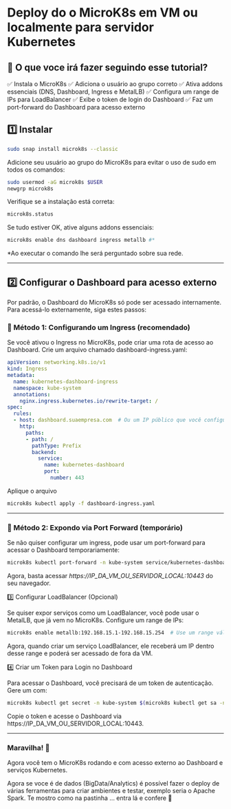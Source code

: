 # Deploy do o MicroK8s em VM ou localmente para servidor Kubernetes

## 🤩 O que voce irá fazer seguindo esse tutorial?

✅ Instala o MicroK8s
✅ Adiciona o usuário ao grupo correto
✅ Ativa addons essenciais (DNS, Dashboard, Ingress e MetalLB)
✅ Configura um range de IPs para LoadBalancer
✅ Exibe o token de login do Dashboard
✅ Faz um port-forward do Dashboard para acesso externo

## 1️⃣ Instalar
```bash
sudo snap install microk8s --classic
```

Adicione seu usuário ao grupo do MicroK8s para evitar o uso de sudo em todos os comandos:

```bash
sudo usermod -aG microk8s $USER
newgrp microk8s
```

Verifique se a instalação está correta:

```bash
microk8s.status
```

Se tudo estiver OK, ative alguns addons essenciais:

```bash
microk8s enable dns dashboard ingress metallb #*
```

*Ao executar o comando lhe será perguntado sobre sua rede.
___

## 2️⃣ Configurar o Dashboard para acesso externo

Por padrão, o Dashboard do MicroK8s só pode ser acessado internamente. Para acessá-lo externamente, siga estes passos:

### 🔹 Método 1: Configurando um Ingress (recomendado)

Se você ativou o Ingress no MicroK8s, pode criar uma rota de acesso ao Dashboard. Crie um arquivo chamado dashboard-ingress.yaml:

```yaml
apiVersion: networking.k8s.io/v1
kind: Ingress
metadata:
  name: kubernetes-dashboard-ingress
  namespace: kube-system
  annotations:
    nginx.ingress.kubernetes.io/rewrite-target: /
spec:
  rules:
  - host: dashboard.suaempresa.com  # Ou um IP público que você configurou do servidor para kubernetes
    http:
      paths:
      - path: /
        pathType: Prefix
        backend:
          service:
            name: kubernetes-dashboard
            port:
              number: 443
```

Aplique o arquivo

```bash
microk8s kubectl apply -f dashboard-ingress.yaml
```
___
### 🔹 Método 2: Expondo via Port Forward (temporário)

Se não quiser configurar um ingress, pode usar um port-forward para acessar o Dashboard temporariamente:

```bash
microk8s kubectl port-forward -n kube-system service/kubernetes-dashboard 10443:443
```

Agora, basta acessar *https://IP_DA_VM_OU_SERVIDOR_LOCAL:10443* do seu navegador.

3️⃣ Configurar LoadBalancer (Opcional)

Se quiser expor serviços como um LoadBalancer, você pode usar o MetalLB, que já vem no MicroK8s. Configure um range de IPs:

```bash
microk8s enable metallb:192.168.15.1-192.168.15.254  # Use um range válido da sua rede
```

Agora, quando criar um serviço LoadBalancer, ele receberá um IP dentro desse range e poderá ser acessado de fora da VM.

4️⃣ Criar um Token para Login no Dashboard

Para acessar o Dashboard, você precisará de um token de autenticação. Gere um com:

```bash
microk8s kubectl get secret -n kube-system $(microk8s kubectl get sa -n kube-system admin-user -o jsonpath="{.secrets[0].name}") -o jsonpath="{.data.token}" | base64 --decode
```

Copie o token e acesse o Dashboard via https://IP_DA_VM_OU_SERVIDOR_LOCAL:10443.

___

### Maravilha! 🎉

Agora você tem o MicroK8s rodando e com acesso externo ao Dashboard e serviços Kubernetes.

Agora se voce é de dados (BigData/Analytics) é possível fazer o deploy de várias ferramentas para criar ambientes e testar, exemplo seria o Apache Spark. Te mostro como na pastinha ... entra lá e confere :rocket: